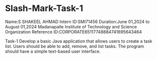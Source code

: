 # Slash-Mark-Task-1

Name:S SHAKEEL AHMAD 
Intern ID:SMI71456 
Duration:June 01,2024 to August 01,2024 
Madanapalle Institute of Technology and Science  
Organization Reference ID:CORPORATE65117748884741695643464 

Task-1
Develop a basic Java application that allows users to create a task list.
Users should be able to add, remove, and list tasks. The program should have a simple text-based user interface.
